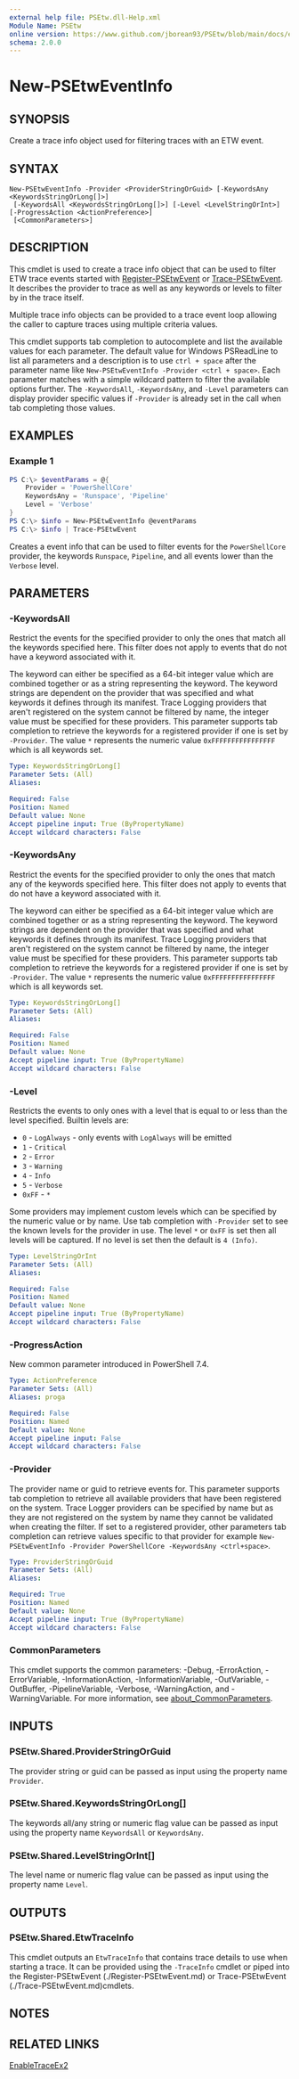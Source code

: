 ```yaml
---
external help file: PSEtw.dll-Help.xml
Module Name: PSEtw
online version: https://www.github.com/jborean93/PSEtw/blob/main/docs/en-US/New-PSEtwEventInfo.md
schema: 2.0.0
---
```


# New-PSEtwEventInfo

## SYNOPSIS
Create a trace info object used for filtering traces with an ETW event.

## SYNTAX

```
New-PSEtwEventInfo -Provider <ProviderStringOrGuid> [-KeywordsAny <KeywordsStringOrLong[]>]
 [-KeywordsAll <KeywordsStringOrLong[]>] [-Level <LevelStringOrInt>] [-ProgressAction <ActionPreference>]
 [<CommonParameters>]
```

## DESCRIPTION
This cmdlet is used to create a trace info object that can be used to filter ETW trace events started with [Register-PSEtwEvent](./Register-PSEtwEvent.md) or [Trace-PSEtwEvent](./Trace-PSEtwEvent.md).
It describes the provider to trace as well as any keywords or levels to filter by in the trace itself.

Multiple trace info objects can be provided to a trace event loop allowing the caller to capture traces using multiple criteria values.

This cmdlet supports tab completion to autocomplete and list the available values for each parameter.
The default value for Windows PSReadLine to list all parameters and a description is to use `ctrl + space` after the parameter name like `New-PSEtwEventInfo -Provider <ctrl + space>`.
Each parameter matches with a simple wildcard pattern to filter the available options further.
The `-KeywordsAll`, `-KeywordsAny`, and `-Level` parameters can display provider specific values if `-Provider` is already set in the call when tab completing those values.

## EXAMPLES

### Example 1
```powershell
PS C:\> $eventParams = @{
    Provider = 'PowerShellCore'
    KeywordsAny = 'Runspace', 'Pipeline'
    Level = 'Verbose'
}
PS C:\> $info = New-PSEtwEventInfo @eventParams
PS C:\> $info | Trace-PSEtwEvent
```

Creates a event info that can be used to filter events for the `PowerShellCore` provider, the keywords `Runspace`, `Pipeline`, and all events lower than the `Verbose` level.

## PARAMETERS

### -KeywordsAll
Restrict the events for the specified provider to only the ones that match all the keywords specified here.
This filter does not apply to events that do not have a keyword associated with it.

The keyword can either be specified as a 64-bit integer value which are combined together or as a string representing the keyword.
The keyword strings are dependent on the provider that was specified and what keywords it defines through its manifest.
Trace Logging providers that aren't registered on the system cannot be filtered by name, the integer value must be specified for these providers.
This parameter supports tab completion to retrieve the keywords for a registered provider if one is set by `-Provider`.
The value `*` represents the numeric value `0xFFFFFFFFFFFFFFFF` which is all keywords set.


```yaml
Type: KeywordsStringOrLong[]
Parameter Sets: (All)
Aliases:

Required: False
Position: Named
Default value: None
Accept pipeline input: True (ByPropertyName)
Accept wildcard characters: False
```

### -KeywordsAny
Restrict the events for the specified provider to only the ones that match any of the keywords specified here.
This filter does not apply to events that do not have a keyword associated with it.

The keyword can either be specified as a 64-bit integer value which are combined together or as a string representing the keyword.
The keyword strings are dependent on the provider that was specified and what keywords it defines through its manifest.
Trace Logging providers that aren't registered on the system cannot be filtered by name, the integer value must be specified for these providers.
This parameter supports tab completion to retrieve the keywords for a registered provider if one is set by `-Provider`.
The value `*` represents the numeric value `0xFFFFFFFFFFFFFFFF` which is all keywords set.

```yaml
Type: KeywordsStringOrLong[]
Parameter Sets: (All)
Aliases:

Required: False
Position: Named
Default value: None
Accept pipeline input: True (ByPropertyName)
Accept wildcard characters: False
```

### -Level
Restricts the events to only ones with a level that is equal to or less than the level specified.
Builtin levels are:

+ `0` - `LogAlways` - only events with `LogAlways` will be emitted
+ `1` - `Critical`
+ `2` - `Error`
+ `3` - `Warning`
+ `4` - `Info`
+ `5` - `Verbose`
+ `0xFF` - `*`

Some providers may implement custom levels which can be specified by the numeric value or by name.
Use tab completion with `-Provider` set to see the known levels for the provider in use.
The level `*` or `0xFF` is set then all levels will be captured.
If no level is set then the default is `4 (Info)`.

```yaml
Type: LevelStringOrInt
Parameter Sets: (All)
Aliases:

Required: False
Position: Named
Default value: None
Accept pipeline input: True (ByPropertyName)
Accept wildcard characters: False
```

### -ProgressAction
New common parameter introduced in PowerShell 7.4.

```yaml
Type: ActionPreference
Parameter Sets: (All)
Aliases: proga

Required: False
Position: Named
Default value: None
Accept pipeline input: False
Accept wildcard characters: False
```

### -Provider
The provider name or guid to retrieve events for.
This parameter supports tab completion to retrieve all available providers that have been registered on the system.
Trace Logger providers can be specified by name but as they are not registered on the system by name they cannot be validated when creating the filter.
If set to a registered provider, other parameters tab completion can retrieve values specific to that provider for example `New-PSEtwEventInfo -Provider PowerShellCore -KeywordsAny <ctrl+space>`.

```yaml
Type: ProviderStringOrGuid
Parameter Sets: (All)
Aliases:

Required: True
Position: Named
Default value: None
Accept pipeline input: True (ByPropertyName)
Accept wildcard characters: False
```

### CommonParameters
This cmdlet supports the common parameters: -Debug, -ErrorAction, -ErrorVariable, -InformationAction, -InformationVariable, -OutVariable, -OutBuffer, -PipelineVariable, -Verbose, -WarningAction, and -WarningVariable. For more information, see [about_CommonParameters](http://go.microsoft.com/fwlink/?LinkID=113216).

## INPUTS

### PSEtw.Shared.ProviderStringOrGuid
The provider string or guid can be passed as input using the property name `Provider`.

### PSEtw.Shared.KeywordsStringOrLong[]
The keywords all/any string or numeric flag value can be passed as input using the property name `KeywordsAll` or `KeywordsAny`.

### PSEtw.Shared.LevelStringOrInt[]
The level name or numeric flag value can be passed as input using the property name `Level`.

## OUTPUTS

### PSEtw.Shared.EtwTraceInfo
This cmdlet outputs an `EtwTraceInfo` that contains trace details to use when starting a trace. It can be provided using the `-TraceInfo` cmdlet or piped into the Register-PSEtwEvent (./Register-PSEtwEvent.md) or Trace-PSEtwEvent (./Trace-PSEtwEvent.md)cmdlets.

## NOTES

## RELATED LINKS

[EnableTraceEx2](https://learn.microsoft.com/en-us/windows/win32/api/evntrace/nf-evntrace-enabletraceex2)
